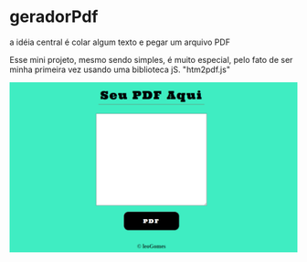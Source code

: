 # geradorPdf
 a idéia  central é colar  algum texto e pegar um arquivo PDF


 Esse mini projeto, mesmo sendo simples, é muito especial, pelo fato de ser minha primeira vez usando uma biblioteca jS. 
 "htm2pdf.js"


<img src="/img/print.png">